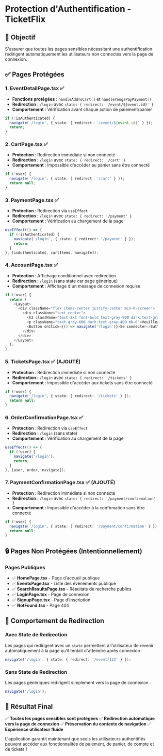# Protection d'Authentification - TicketFlix

## 🎯 **Objectif**

S'assurer que toutes les pages sensibles nécessitant une authentification redirigent automatiquement les utilisateurs non connectés vers la page de connexion.

## ✅ **Pages Protégées**

### **1. EventDetailPage.tsx** ✅
- **Fonctions protégées** : `handleAddToCart()` et `handleYengaPayPayment()`
- **Redirection** : `/login` avec `state: { redirect: '/event/${event.id}' }`
- **Comportement** : Vérification avant chaque action de paiement/panier

```typescript
if (!isAuthenticated) {
  navigate('/login', { state: { redirect: `/event/${event.id}` } });
  return;
}
```

### **2. CartPage.tsx** ✅
- **Protection** : Redirection immédiate si non connecté
- **Redirection** : `/login` avec `state: { redirect: '/cart' }`
- **Comportement** : Impossible d'accéder au panier sans être connecté

```typescript
if (!user) {
  navigate('/login', { state: { redirect: '/cart' } });
  return null;
}
```

### **3. PaymentPage.tsx** ✅
- **Protection** : Redirection via `useEffect`
- **Redirection** : `/login` avec `state: { redirect: '/payment' }`
- **Comportement** : Vérification au chargement de la page

```typescript
useEffect(() => {
  if (!isAuthenticated) {
    navigate('/login', { state: { redirect: '/payment' } });
    return;
  }
}, [isAuthenticated, cartItems, navigate]);
```

### **4. AccountPage.tsx** ✅
- **Protection** : Affichage conditionnel avec redirection
- **Redirection** : `/login` (sans state car page générique)
- **Comportement** : Affichage d'un message de connexion requise

```typescript
if (!user) {
  return (
    <Layout>
      <div className="flex items-center justify-center min-h-screen">
        <div className="text-center">
          <h2 className="text-2xl font-bold text-gray-900 dark:text-gray-100 mb-4">Connexion requise</h2>
          <p className="text-gray-600 dark:text-gray-400 mb-6">Veuillez vous connecter pour accéder à votre compte.</p>
          <Button onClick={() => navigate('/login')}>Se connecter</Button>
        </div>
      </div>
    </Layout>
  );
}
```

### **5. TicketsPage.tsx** ✅ (AJOUTÉ)
- **Protection** : Redirection immédiate si non connecté
- **Redirection** : `/login` avec `state: { redirect: '/tickets' }`
- **Comportement** : Impossible d'accéder aux tickets sans être connecté

```typescript
if (!user) {
  navigate('/login', { state: { redirect: '/tickets' } });
  return null;
}
```

### **6. OrderConfirmationPage.tsx** ✅
- **Protection** : Redirection via `useEffect`
- **Redirection** : `/login` (sans state)
- **Comportement** : Vérification au chargement de la page

```typescript
useEffect(() => {
  if (!user) {
    navigate('/login');
    return;
  }
}, [user, order, navigate]);
```

### **7. PaymentConfirmationPage.tsx** ✅ (AJOUTÉ)
- **Protection** : Redirection immédiate si non connecté
- **Redirection** : `/login` avec `state: { redirect: '/payment/confirmation' }`
- **Comportement** : Impossible d'accéder à la confirmation sans être connecté

```typescript
if (!user) {
  navigate('/login', { state: { redirect: '/payment/confirmation' } });
  return null;
}
```

## 🔒 **Pages Non Protégées (Intentionnellement)**

### **Pages Publiques**
- ✅ **HomePage.tsx** - Page d'accueil publique
- ✅ **EventsPage.tsx** - Liste des événements publique
- ✅ **SearchResultsPage.tsx** - Résultats de recherche publics
- ✅ **LoginPage.tsx** - Page de connexion
- ✅ **SignupPage.tsx** - Page d'inscription
- ✅ **NotFound.tsx** - Page 404

## 🎯 **Comportement de Redirection**

### **Avec State de Redirection**
Les pages qui redirigent avec un `state` permettent à l'utilisateur de revenir automatiquement à la page qu'il tentait d'atteindre après connexion :

```typescript
navigate('/login', { state: { redirect: '/event/123' } });
```

### **Sans State de Redirection**
Les pages génériques redirigent simplement vers la page de connexion :

```typescript
navigate('/login');
```

## 🚀 **Résultat Final**

✅ **Toutes les pages sensibles sont protégées**
✅ **Redirection automatique vers la page de connexion**
✅ **Préservation du contexte de navigation**
✅ **Expérience utilisateur fluide**

L'application garantit maintenant que seuls les utilisateurs authentifiés peuvent accéder aux fonctionnalités de paiement, de panier, de compte et de tickets !